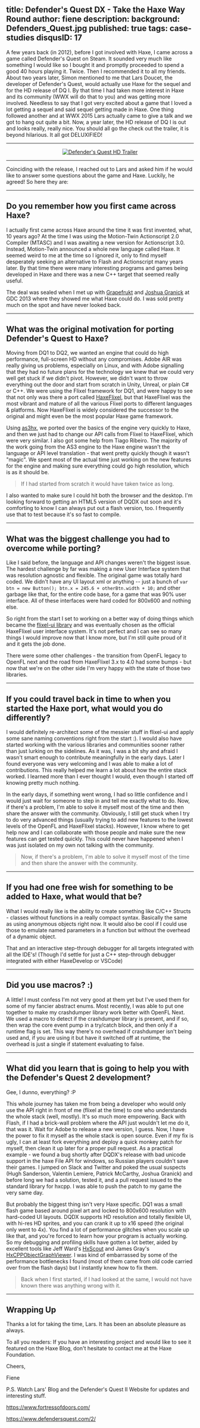 title: Defender's Quest DX - Take the Haxe Way Round
author: fiene
description: 
background: Defenders_Quest.jpg
published: true
tags: case-studies
disqusID: 17
---

A few years back (in 2012), before I got involved with Haxe, I came across a game called Defender's Quest on Steam. It sounded very much like something I would like so I bought it and promptly proceeded to spend a good 40 hours playing it. Twice. Then I recommended it to all my friends. About two years later, Simon mentioned to me that Lars Doucet, the developer of Defender's Quest, would actually use Haxe for the sequel and for the HD release of DQ I. By that time I had taken more interest in Haxe and its community (WWX will do that to you) and was getting more involved. Needless to say that I got very excited about a game that I loved a lot getting a sequel and said sequel getting made in Haxe. One thing followed another and at WWX 2015 Lars actually came to give a talk and we got to hang out quite a bit. Now, a year later, the HD release of DQ I is out and looks really, really nice. You should all go the check out the trailer, it is beyond hilarious. It all got DELUXIFIED!

---

<div style="text-align:center" markdown="1">
    <a href="https://www.youtube.com/watch?feature=player_embedded&v=QEarmXpMag8" target="_blank">
        <img src="https://img.youtube.com/vi/QEarmXpMag8/0.jpg" alt="Defender's Quest HD Trailer"  />
    </a>
</div>

---

Coinciding with the release, I reached out to Lars and asked him if he would like to answer some questions about the game and Haxe. Luckily, he agreed! So here they are:

---

## Do you remember how you first came across Haxe?

I actually first came across Haxe around the time it was first invented, what, 10 years ago? At the time I was using the Motion-Twin Actionscript 2.0 Compiler (MTASC) and I was awaiting a new version for Actionscript 3.0. Instead, Motion-Twin announced a whole new language called Haxe. It seemed weird to me at the time so I ignored it, only to find myself desperately seeking an alternative to Flash and Actionscript many years later. By that time there were many interesting programs and games being developed in Haxe and there was a new C++ target that seemed really useful.

The deal was sealed when I met up with [Grapefrukt](https://github.com/grapefrukt) and [Joshua Granick](https://github.com/jgranick) at GDC 2013 where they showed me what Haxe could do. I was sold pretty much on the spot and have never looked back.

---

## What was the original motivation for porting Defender's Quest to Haxe?

Moving from DQ1 to DQ2, we wanted an engine that could do high performance, full-screen HD without any compromises. Adobe AIR was really giving us problems, especially on Linux, and with Adobe signalling that they had no future plans for the technology we knew that we could very well get stuck if we didn't pivot. However, we didn't want to throw everything out the door and start from scratch in Unity, Unreal, or plain C# or C++. We were using the Flixel framework for DQ1, and were happy to see that not only was there a port called [HaxeFlixel](http://haxeflixel.com/), but that HaxeFlixel was the most vibrant and mature of all the various Flixel ports to different languages & platforms. Now HaxeFlixel is widely considered the successor to the original and might even be the most popular Haxe game framework.

Using [as3hx](https://github.com/HaxeFoundation/as3hx), we ported over the basics of the engine very quickly to Haxe, and then we just had to change our API calls from Flixel to HaxeFlixel, which were very similar. I also got some help from Tiago Ribeiro. The majority of the work going from the AS3 engine to the Haxe engine wasn't the language or API level translation - that went pretty quickly though it wasn't "magic". We spent most of the actual time just working on the new features for the engine and making sure everything could go high resolution, which is as it should be. 

>If I had started from scratch it would have taken twice as long.

I also wanted to make sure I could hit both the browser and the desktop. I'm looking forward to getting an HTML5 version of DQDX out soon and it's comforting to know I can always put out a flash version, too. I frequently use that to test because it's so fast to compile.

---

## What was the biggest challenge you had to overcome while porting?

Like I said before, the language and API changes weren't the biggest issue. The hardest challenge by far was making a new User Interface system that was resolution agnostic and flexible. The original game was totally hard coded. We didn't have any UI layout xml or anything -- just a bunch of `var btn = new Button(); btn.x = 245.6 + otherBtn.width + 10;` and other garbage like that, for the entire code base, for a game that was 90% user interface. All of these interfaces were hard coded for 800x600 and nothing else.

So right from the start I set to working on a better way of doing things which became the [flixel-ui library](https://github.com/HaxeFlixel/flixel-ui) and was eventually chosen as the official HaxeFlixel user interface system. It's not perfect and I can see so many things I would improve now that I know more, but I'm still quite proud of it and it gets the job done.

There were some other challenges - the transition from OpenFL legacy to OpenFL next and the road from HaxeFlixel 3.x to 4.0 had some bumps - but now that we're on the other side I'm very happy with the state of those two libraries.

---

## If you could travel back in time to when you started the Haxe port, what would you do differently?

I would definitely re-architect some of the messier stuff in flixel-ui and apply some sane naming conventions right from the start :). I would also have started working with the various libraries and communities sooner rather than just lurking on the sidelines. As it was, I was a bit shy and afraid I wasn't smart enough to contribute meaningfully in the early days. Later I found everyone was very welcoming and I was able to make a lot of contributions. This really helped me learn a lot about how the entire stack worked. I learned more than I ever thought I would, even though I started off knowing pretty much nothing.

In the early days, if something went wrong, I had so little confidence and I would just wait for someone to step in and tell me exactly what to do. Now, if there's a problem, I'm able to solve it myself most of the time and then share the answer with the community. Obviously, I still get stuck when I try to do very advanced things (usually trying to add new features to the lowest levels of the OpenFL and HaxeFlixel stacks). However, I know where to get help now and I can collaborate with those people and make sure the new features can get tested quickly. This could never have happened when I was just isolated on my own not talking with the community.

>Now, if there's a problem, I'm able to solve it myself most of the time and then share the answer with the community.

---

## If you had one free wish for something to be added to Haxe, what would that be?

What I would really like is the ability to create something like C/C++ Structs - classes without functions in a really compact syntax. Basically the same as using anonymous objects right now. It would also be cool if I could use those to emulate named parameters in a function but without the overhead of a dynamic object.

That and an interactive step-through debugger for all targets integrated with all the IDE's! (Though I'd settle for just a C++ step-through debugger integrated with either HaxeDevelop or VSCode)

---

## Did you use macros? :)

A little! I must confess I'm not very good at them yet but I've used them for some of my fancier abstract enums. Most recently, I was able to put one together to make my crashdumper library work better with OpenFL Next. We used a macro to detect if the crashdumper library is present, and if so, then wrap the core event pump in a try/catch block, and then only if a runtime flag is set. This way there's no overhead if crashdumper isn't being used and, if you are using it but have it switched off at runtime, the overhead is just a single if statement evaluating to false.

---

## What did you learn that is going to help you with the Defender's Quest 2 development?

Gee, I dunno, everything? :P

This whole journey has taken me from being a developer who would only use the API right in front of me (flixel at the time) to one who understands the whole stack (well, mostly). It's so much more empowering. Back with Flash, if I had a brick-wall problem where the API just wouldn't let me do it, that was it. Wait for Adobe to release a new version, I guess. Now, I have the power to fix it myself as the whole stack is open source. Even if my fix is ugly, I can at least fork everything and deploy a quick monkey patch for myself, then clean it up later for a proper pull request. As a practical example - we found a bug shortly after DQDX's release with bad unicode support in the haxe File API for windows, so Russian players couldn't save their games. I jumped on Slack and Twitter and poked the usual suspects (Hugh Sanderson, Valentin Lemiere, Patrick McCarthy, Joshua Granick) and before long we had a solution, tested it, and a pull request issued to the standard library for hxcpp. I was able to push the patch to my game the very same day.

But probably the biggest thing isn't very Haxe specific. DQ1 was a small flash game based around pixel art and locked to 800x600 resolution with hard-coded UI layouts. DQDX supports HD resolution and totally flexible UI, with hi-res HD sprites, and you can crank it up to x16 speed (the original only went to 4x). You find a lot of performance glitches when you scale up like that, and you're forced to learn how your program is actually working. So my debugging and profiling skills have gotten a lot better, aided by excellent tools like Jeff Ward's [HxScout](http://hxscout.com/) and James Gray's [HxCPPObjectGraphViewer](https://github.com/james4k/hxcppObjectGraphViewer). I was kind of embarrassed by some of the performance bottlenecks I found (most of them came from old code carried over from the flash days) but I instantly knew how to fix them. 

>Back when I first started, if I had looked at the same, I would not have known there was anything wrong with it.

---

## Wrapping Up

Thanks a lot for taking the time, Lars. It has been an absolute pleasure as always.

To all you readers: If you have an interesting project and would like to see it featured on the Haxe Blog, don't hesitate to contact me at the Haxe Foundation.

Cheers,

Fiene

P.S. Watch Lars' Blog and the Defender's Quest II Website for updates and interesting stuff.

https://www.fortressofdoors.com/

https://www.defendersquest.com/2/
